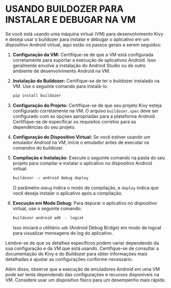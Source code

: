 # USANDO BUILDOZER PARA INSTALAR E DEBUGAR NA VM
Se você está usando uma máquina virtual (VM) para desenvolvimento Kivy e deseja usar o buildozer para instalar e debugar o aplicativo em um dispositivo Android virtual, aqui estão os passos gerais a serem seguidos:

1. **Configuração da VM:**
   Certifique-se de que a VM está configurada corretamente para suportar a execução de aplicativos Android. Isso geralmente envolve a instalação do Android Studio ou de outro ambiente de desenvolvimento Android na VM.

2. **Instalação do Buildozer:**
   Certifique-se de ter o buildozer instalado na VM. Use o seguinte comando para instalá-lo:

   ```bash
   pip install buildozer
   ```

3. **Configuração do Projeto:**
   Certifique-se de que seu projeto Kivy esteja configurado corretamente na VM. O arquivo `buildozer.spec` deve ser configurado com as opções apropriadas para a plataforma Android. Certifique-se de especificar os requisitos corretos para as dependências do seu projeto.

4. **Configuração do Dispositivo Virtual:**
   Se você estiver usando um emulador Android na VM, inicie o emulador antes de executar os comandos do buildozer.

5. **Compilação e Instalação:**
   Execute o seguinte comando na pasta do seu projeto para compilar e instalar o aplicativo no dispositivo Android virtual:

   ```bash
   buildozer -v android debug deploy
   ```

   O parâmetro `debug` indica o modo de compilação, e `deploy` indica que você deseja instalar o aplicativo após a compilação.

6. **Execução em Modo Debug:**
   Para depurar o aplicativo no dispositivo virtual, use o seguinte comando:

   ```bash
   buildozer android adb -- logcat
   ```

   Isso iniciará o utilitário `adb` (Android Debug Bridge) em modo de logcat para visualizar mensagens de log do aplicativo.

Lembre-se de que os detalhes específicos podem variar dependendo da sua configuração e da VM que está usando. Certifique-se de consultar a documentação do Kivy e do Buildozer para obter informações mais detalhadas e ajustar as configurações conforme necessário.

Além disso, observe que a execução de emuladores Android em uma VM pode ser lenta dependendo das configurações e recursos disponíveis na VM. Considere usar um dispositivo físico para um desempenho mais rápido.